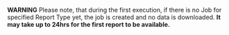 **WARNING** Please note, that during the first execution, if there is no Job for specified Report Type yet,
the job is created and no data is downloaded. **It may take up to 24hrs for the first report to be available.**